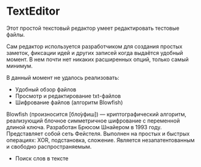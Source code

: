 # TextEditor
 Этот простой текстовый редактор умеет редактировать тестовые файлы.

Сам редактор используется разработчиком для создания простых заметок,
фиксации идей и других записей когда выдаётся удобный момент.
В нем почти нет никаких расширенных опций, только самый минимум.

В данный момент не удалось реализовать:
- Удобный обзор файлов
- Просмотр и редактирование txt-файлов
- Шифрование файлов (алгоритм Blowfish)

Blowfish (произносится [бло́уфиш]) — криптографический алгоритм, реализующий блочное симметричное шифрование с переменной длиной ключа.
Разработан Брюсом Шнайером в 1993 году. Представляет собой сеть Фейстеля.
Выполнен на простых и быстрых операциях: XOR, подстановка, сложение.
Является незапатентованным и свободно распространяемым.

- Поиск слов в тексте
